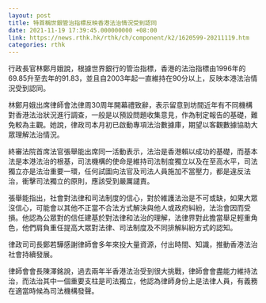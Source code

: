 ```yaml
---
layout: post
title: 特首稱世銀管治指標反映香港法治情況受到認同
date: 2021-11-19 17:39:45.000000000 +08:00
link: https://news.rthk.hk/rthk/ch/component/k2/1620599-20211119.htm
categories: rthk
---
```


行政長官林鄭月娥說，根據世界銀行的管治指標，香港的法治指標由1996年的69.85升至去年的91.83，並且自2003年起一直維持在90分以上，反映本港法治情況受到認同。

林鄭月娥出席律師會法律周30周年開幕禮致辭，表示留意到坊間近年有不同機構對香港法治狀況進行調查，一般是以預設問題收集意見，作為制定報告的基礎，難免較為主觀。她說，律政司本月初已啟動專項法治數據庫，期望以客觀數據協助大眾理解法治情況。

終審法院首席法官張舉能出席同一活動表示，法治是香港賴以成功的基礎，而基本法是本港法治的根基，司法機構的使命是維持司法制度獨立以及在至高水平，司法獨立亦是法治重要一環，任何試圖向法官及司法人員施加不當壓力，都是違反法治，衝擊司法獨立的原則，應該受到嚴厲譴責。

張舉能指出，社會對法律和司法制度的信心，對於維護法治是不可或缺，如果大眾沒信心，可能會以其他不正當不合法方式解決與他人或政府糾紛，法治會因而受損。他認為公眾對的信任建基於對法律和法治的理解，法律界對此擔當舉足輕重角色，他們肩負重任提高大眾對法律、司法制度及不同排解糾紛方式的認知。

律政司司長鄭若驊感謝律師會多年來投大量資源，付出時間、知識，推動香港法治社會持續發展。 

律師會會長陳澤銘說，過去兩年半香港法治受到很大挑戰，律師會會盡能力維持法治，而法治其中一個重要支柱是司法獨立，他認為律師身份上是法律人員，有義務在適當時候為司法機構發聲。

